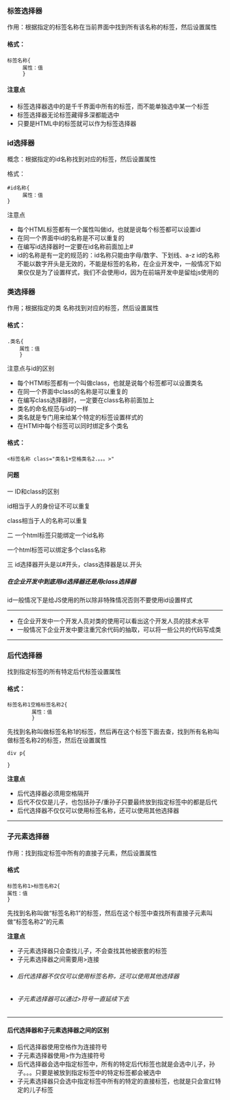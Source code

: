 ### 标签选择器

作用：根据指定的标签名称在当前界面中找到所有该名称的标签，然后设置属性

#### 格式：

```
标签名称{
     属性：值
     }
```

#### 注意点

* 标签选择器选中的是千千界面中所有的标签，而不能单独选中某一个标签
* 标签选择器无论标签藏得多深都能选中
* 只要是HTML中的标签就可以作为标签选择器

### id选择器

概念：根据指定的id名称找到对应的标签，然后设置属性

格式：

```
#id名称{
     属性：值
}
```

注意点

* 每个HTML标签都有一个属性叫做id，也就是说每个标签都可以设置id
* 在同一个界面中id的名称是不可以重复的
* 在编写id选择器时一定要在id名称前面加上\#
* id的名称是有一定的规范的：id名称只能由字母/数字、下划线、a-z    id的名称不能以数字开头是无效的，不能是标签的名称，在企业开发中，一般情况下如果仅仅是为了设置样式，我们不会使用id，因为在前端开发中是留给js使用的

### 类选择器

作用；根据指定的类 名称找到对应的标签，然后设置属性

#### 格式：

```
.类名{
    属性：值
    }
```

注意点与id的区别

* 每个HTMl标签都有一个叫做class，也就是说每个标签都可以设置类名
* 在同一个界面中class的名称是可以重复的
* 在编写class选择器时，一定要在class名称前面加上
* 类名的命名规范与id的一样
* 类名就是专门用来给某个特定的标签设置样式的
* 在HTMl中每个标签可以同时绑定多个类名

#### 格式：

```
<标签名称 class="类名1+空格类名2.。。。>"
```

#### 问题

一  ID和class的区别

id相当于人的身份证不可以重复

class相当于人的名称可以重复

二 一个html标签只能绑定一个id名称

一个html标签可以绑定多个class名称

三  id选择器开头是以\#开头，class选择器是以.开头

##### 在企业开发中到底用id选择器还是用class选择器

id一般情况下是给JS使用的所以除非特殊情况否则不要使用id设置样式

---

* 在企业开发中一个开发人员对类的使用可以看出这个开发人员的技术水平
* 一般情况下企业开发中要注重冗余代码的抽取，可以将一些公共的代码写成类

---

### 后代选择器

找到指定标签的所有特定后代标签设置属性

#### 格式：

```
标签名称1空格标签名称2{
        属性：值
        }
```

先找到名称叫做标签名称1的标签，然后再在这个标签下面去查，找到所有名称叫做标签名称2的标签，然后在设置属性

```
div p{

}
```

**注意点**

* 后代选择器必须用空格隔开
* 后代不仅仅是儿子，也包括孙子/重孙子只要最终放到指定标签中的都是后代
* 后代选择器不仅仅可以使用标签名称，还可以使用其他选择器

---

### 子元素选择器

作用：找到指定标签中所有的直接子元素，然后设置属性

#### 格式

```
标签名称1>标签名称2{
属性：值
}
```

先找到名称叫做“标签名称1”的标签，然后在这个标签中查找所有直接子元素叫做“标签名称2”的元素

**注意点**

* 子元素选择器只会查找儿子，不会查找其他被嵌套的标签
* 子元素选择器之间需要用&gt;连接
* ###### 后代选择器不仅仅可以使用标签名称，还可以使用其他选择器
* ###### 子元素选择器可以通过&gt;符号一直延续下去

---

#### 后代选择器和子元素选择器之间的区别

* 后代选择器使用空格作为连接符号
* 子元素选择器使用&gt;作为连接符号
* 后代选择器会选中指定标签中，所有的特定后代标签也就是会选中儿子，孙子。。。只要是被放到指定标签中的特定标签都会被选中
* 子元素选择器只会选中指定标签中所有的特定的直接标签，也就是只会宣红特定的儿子标签




